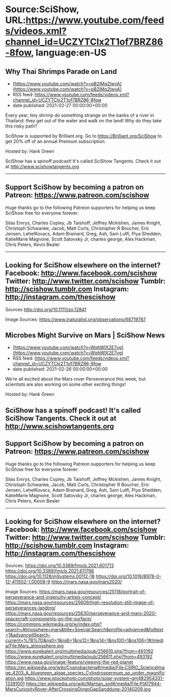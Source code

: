 # Source:SciShow, URL:https://www.youtube.com/feeds/videos.xml?channel_id=UCZYTClx2T1of7BRZ86-8fow, language:en-US

## Why Thai Shrimps Parade on Land
 - [https://www.youtube.com/watch?v=pB2lMq2IwyA](https://www.youtube.com/watch?v=pB2lMq2IwyA)
 - RSS feed: https://www.youtube.com/feeds/videos.xml?channel_id=UCZYTClx2T1of7BRZ86-8fow
 - date published: 2021-02-27 00:00:00+00:00

Every year, tiny shrimp do something strange on the banks of a river in Thailand: they get out of the water and walk on the land! Why do they take this risky path?

SciShow is supported by Brilliant.org. Go to https://Brilliant.org/SciShow to get 20% off of an annual Premium subscription.

Hosted by: Hank Green

SciShow has a spinoff podcast! It's called SciShow Tangents. Check it out at http://www.scishowtangents.org

----------
Support SciShow by becoming a patron on Patreon: https://www.patreon.com/scishow
----------
Huge thanks go to the following Patreon supporters for helping us keep SciShow free for everyone forever:

Silas Emrys, Charles Copley, Jb Taishoff, Jeffrey Mckishen, James Knight, Christoph Schwanke, Jacob, Matt Curls, Christopher R Boucher, Eric Jensen, LehelKovacs, Adam Brainard, Greg, Ash, Sam Lutfi, Piya Shedden, KatieMarie Magnone, Scott Satovsky Jr, charles george, Alex Hackman, Chris Peters, Kevin Bealer

----------
Looking for SciShow elsewhere on the internet?
Facebook: http://www.facebook.com/scishow
Twitter: http://www.twitter.com/scishow
Tumblr: http://scishow.tumblr.com
Instagram: http://instagram.com/thescishow
----------
Sources
http://doi.org/10.1111/jzo.12841

Image Sources:
https://www.inaturalist.org/observations/68719787

## Microbes Might Survive on Mars | SciShow News
 - [https://www.youtube.com/watch?v=WqhWIX2E7vg](https://www.youtube.com/watch?v=WqhWIX2E7vg)
 - RSS feed: https://www.youtube.com/feeds/videos.xml?channel_id=UCZYTClx2T1of7BRZ86-8fow
 - date published: 2021-02-26 00:00:00+00:00

We’re all excited about the Mars rover Perseverance this week, but scientists are also working on some other exciting things!

Hosted by: Hank Green 

SciShow has a spinoff podcast! It's called SciShow Tangents. Check it out at http://www.scishowtangents.org
----------
Support SciShow by becoming a patron on Patreon: https://www.patreon.com/scishow
----------
Huge thanks go to the following Patreon supporters for helping us keep SciShow free for everyone forever:

Silas Emrys, Charles Copley, Jb Taishoff, Jeffrey Mckishen, James Knight, Christoph Schwanke, Jacob, Matt Curls, Christopher R Boucher, Eric Jensen, LehelKovacs, Adam Brainard, Greg, Ash, Sam Lutfi, Piya Shedden, KatieMarie Magnone, Scott Satovsky Jr, charles george, Alex Hackman, Chris Peters, Kevin Bealer

----------
Looking for SciShow elsewhere on the internet?
Facebook: http://www.facebook.com/scishow
Twitter: http://www.twitter.com/scishow
Tumblr: http://scishow.tumblr.com
Instagram: http://instagram.com/thescishow
----------
Sources:
https://doi.org/10.3389/fmicb.2021.601713
https://doi.org/10.3389/fmicb.2021.611798
https://doi.org/10.1128/mSystems.00112-18
https://doi.org/10.1016/B978-0-12-411552-1.00008-9 
https://mars.nasa.gov/mars2020/ 

Image Sources:
https://mars.nasa.gov/resources/25118/portrait-of-perseverance-and-ingenuity-artists-concept/
https://mars.nasa.gov/resources/25609/high-resolution-still-image-of-perseverances-landing/
https://mars.nasa.gov/resources/25630/perseverance-and-mars-2020-spacecraft-components-on-the-surface/
https://commons.wikimedia.org/w/index.php?search=Atmosphere+mars&title=Special:Search&profile=advanced&fulltext=1&advancedSearch-current=%7B%7D&ns0=1&ns6=1&ns12=1&ns14=1&ns100=1&ns106=1#/media/File:Mars_atmosphere.jpg
https://www.eurekalert.org/multimedia/pub/256610.php?from=493192
https://www.eurekalert.org/multimedia/pub/256611.php?from=493192
https://www.nasa.gov/image-feature/viewing-the-red-planet
https://en.wikipedia.org/wiki/Cyanobacteria#/media/File:CSIRO_ScienceImage_4203_A_bluegreen_algae_species_Cylindrospermum_sp_under_magnification.jpg
https://www.istockphoto.com/photo/solar-system-gm482954331-13391001
https://en.wikipedia.org/wiki/Martian_soil#/media/File:PIA17944-MarsCuriosityRover-AfterCrossingDingoGapSanddune-20140209.jpg

